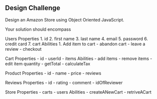 ## Design Challenge 

Design an Amazon Store using Object Oriented JavaScript. 

Your solution should encompass

Users
    Properties
    1. id
    2. first name 
    3. last name
    4. email
    5. password
    6. credit card
    7. cart
    Abilities
    1. Add item to cart
    - abandon cart
    - leave a review
    - checkout

Cart
    Properties
    - id
    - userId
    - items
    Abilities
    - add items
    - remove items
    - edit item quantity
    - getTotal
    - calculateTax

Product
    Properties
    - id
    - name
    - price
    - reviews

Reviews
    Properties
    - id
    - rating
    - comment
    - idOfReviewer

Store
    Properties
    - carts
    - users
    Abilities
    - createANewCart
    - retriveACart
